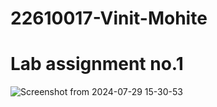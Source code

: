 # 22610017-Vinit-Mohite
# Lab assignment no.1
![Screenshot from 2024-07-29 15-30-53](https://github.com/user-attachments/assets/25fa7e65-e4c6-4a25-b833-adce66e2cffb)

